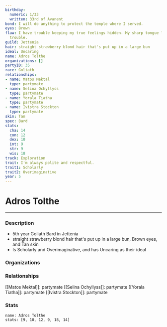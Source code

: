 ```yaml
---
birthday:
  numeric: 1/33
  written: 33rd of Avanent
bond: I will do anything to protect the temple where I served.
eyes: Brown
flaw: I have trouble keeping my true feelings hidden. My sharp tongue lands me in
  trouble.
guild: Jettenia
hair: straight strawberry blond hair that's put up in a large bun
ideal: Uncaring
name: Adros Tolthe
organizations: []
partyID: 35
race: Goliath
relationships:
- name: Matos Mektal
  type: partymate
- name: Selina Ochyllyss
  type: partymate
- name: Yorala Tiatha
  type: partymate
- name: Ivistra Stockton
  type: partymate
skin: Tan
spec: Bard
stats:
  cha: 14
  con: 12
  dex: 10
  int: 9
  str: 9
  wis: 18
track: Exploration
trait: I'm always polite and respectful.
trait1: Scholarly
trait2: Overimaginative
year: 5
---
```

# Adros Tolthe
---
### Description
- 5th year Goliath Bard in Jettenia
- straight strawberry blond hair that's put up in a large bun, Brown eyes, and Tan skin
- Is Scholarly and Overimaginative, and has Uncaring as their ideal

### Organizations
### Relationships
[[Matos Mektal]]: partymate
[[Selina Ochyllyss]]: partymate
[[Yorala Tiatha]]: partymate
[[Ivistra Stockton]]: partymate
### Stats
```statblock
name: Adros Tolthe
stats: [9, 10, 12, 9, 18, 14]
```
